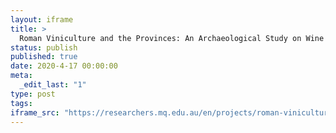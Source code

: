 ```yaml
---
layout: iframe
title: >
  Roman Viniculture and the Provinces: An Archaeological Study on Wine Production and the Socio-Cultural Connectivity it Stimulates
status: publish
published: true
date: 2020-4-17 00:00:00
meta:
  _edit_last: "1"
type: post
tags:
iframe_src: "https://researchers.mq.edu.au/en/projects/roman-viniculture-and-the-provinces-an-archaeological-study-on-wi"
---
```

        
